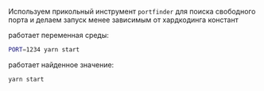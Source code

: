 Используем прикольный инструмент `portfinder` для поиска свободного порта и делаем запуск менее зависимым от хардкодинга констант

работает переменная среды:
```bash
PORT=1234 yarn start
```
работает найденное значение:
```bash
yarn start
```
